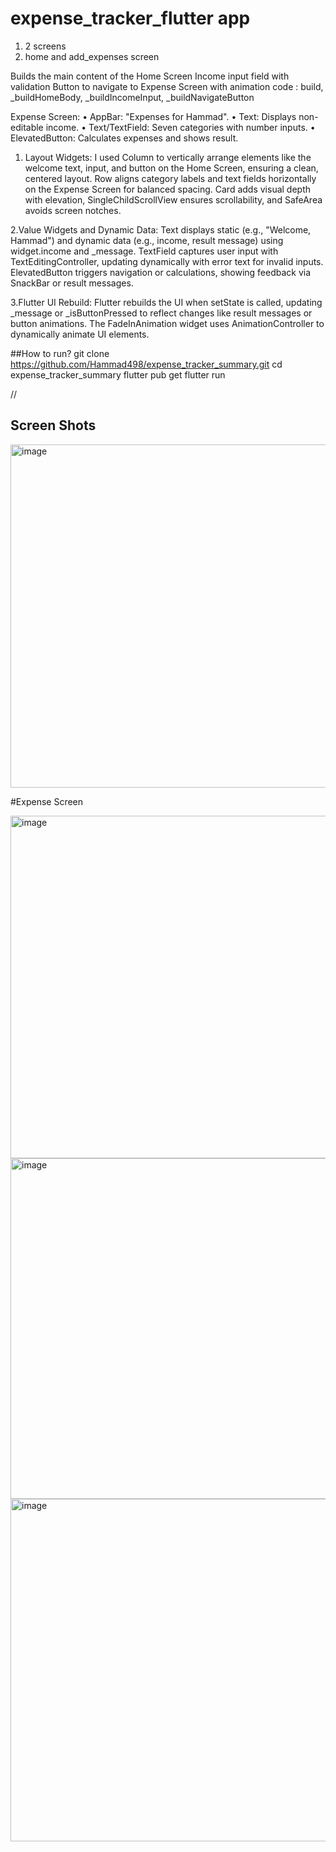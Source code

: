 # expense_tracker_flutter app

1. 2 screens
2. home and add_expenses screen
  
Builds the main content of the Home Screen
Income input field with validation
Button to navigate to Expense Screen with animation
code :  build, _buildHomeBody, _buildIncomeInput, _buildNavigateButton

Expense Screen: 
•	AppBar: "Expenses for Hammad".
•	Text: Displays non-editable income.
•	Text/TextField: Seven categories with number inputs.
•	ElevatedButton: Calculates expenses and shows result.

1. Layout Widgets: 
I used Column to vertically arrange elements like the welcome text, input, and button on the Home Screen, ensuring a clean, centered layout.
Row aligns category labels and text fields horizontally on the Expense Screen for balanced spacing.
Card adds visual depth with elevation, SingleChildScrollView ensures scrollability, and SafeArea avoids screen notches.

2.Value Widgets and Dynamic Data: 
Text displays static (e.g., "Welcome, Hammad") and dynamic data (e.g., income, result message) using widget.income and _message. 
TextField captures user input with TextEditingController, updating dynamically with error text for invalid inputs. 
ElevatedButton triggers navigation or calculations, showing feedback via SnackBar or result messages.

3.Flutter UI Rebuild: 
Flutter rebuilds the UI when setState is called, updating _message or _isButtonPressed to reflect changes like result messages or button animations. The FadeInAnimation widget uses AnimationController to dynamically animate UI elements.



##How to run?
git clone https://github.com/Hammad498/expense_tracker_summary.git
cd expense_tracker_summary
flutter pub get
flutter run



//


## Screen Shots

<img width="975" height="549" alt="image" src="https://github.com/user-attachments/assets/d0e5d85a-69cf-44ba-93ff-ecc2b77b4c16" />

#Expense Screen

<img width="975" height="548" alt="image" src="https://github.com/user-attachments/assets/2159e0da-672d-4a98-a962-f09c16da653f" />
<img width="975" height="545" alt="image" src="https://github.com/user-attachments/assets/b975296b-31a8-400b-baa7-f8ca828adb2d" />

<img width="975" height="548" alt="image" src="https://github.com/user-attachments/assets/d6c0e8e5-35b3-45bc-9c4e-405432467e2e" />









